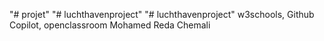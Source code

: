 "# projet" 
"# luchthavenproject" 
"# luchthavenproject" 
w3schools, Github Copilot, openclassroom
Mohamed Reda Chemali
